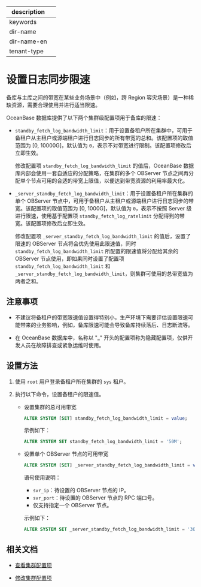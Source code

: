 |description||
|---|---|
|keywords||
|dir-name||
|dir-name-en||
|tenant-type||

# 设置日志同步限速

备库与主库之间的带宽在某些业务场景中（例如，跨 Region 容灾场景）是一种稀缺资源，需要合理使用并进行适当限速。

OceanBase 数据库提供了以下两个集群级配置项用于备库的限速：

* `standby_fetch_log_bandwidth_limit`：用于设置备租户所在集群中，可用于备租户从主租户或源端租户进行日志同步的所有带宽的总和。该配置项的取值范围为 \[0, 10000G\]，默认值为 `0`，表示不对带宽进行限制。该配置项修改后立即生效。

  修改配置项 `standby_fetch_log_bandwidth_limit` 的值后，OceanBase 数据库内部会使用一套自适应的分配策略，在集群的多个 OBServer 节点之间再分配单个节点可用的合适的带宽上限值，以便达到带宽资源的利用率最大化。

* `_server_standby_fetch_log_bandwidth_limit`：用于设置备租户所在集群的单个 OBServer 节点中，可用于备租户从主租户或源端租户进行日志同步的带宽。该配置项的取值范围为 \[0, 1000G\]，默认值为 `0`，表示不按照 Server 级进行限速，使用基于配置项 `standby_fetch_log_ratelimit` 分配得到的带宽。该配置项修改后立即生效。

   修改配置项 `_server_standby_fetch_log_bandwidth_limit` 的值后，设置了限速的 OBServer 节点将会优先使用此限速值，同时 `standby_fetch_log_bandwidth_limit` 所配置的限速值将分配给其余的 OBServer 节点使用，即如果同时设置了配置项 `standby_fetch_log_bandwidth_limit` 和 `_server_standby_fetch_log_bandwidth_limit`，则集群可使用的总带宽值为两者之和。

## 注意事项

* 不建议将备租户的带宽限速值设置得特别小，生产环境下需要评估设置限速可能带来的业务影响，例如，备库限速可能会导致备库持续落后、日志断流等。

* 在 OceanBase 数据库中，名称以 "_" 开头的配置项称为隐藏配置项，仅供开发人员在故障排查或紧急运维时使用。

## 设置方法

1. 使用 `root` 用户登录备租户所在集群的 `sys` 租户。

2. 执行以下命令，设置备租户的限速值。

   * 设置集群的总可用带宽

     ```sql
     ALTER SYSTEM [SET] standby_fetch_log_bandwidth_limit = value;
     ```

     示例如下：

     ```sql
     ALTER SYSTEM SET standby_fetch_log_bandwidth_limit = '50M';
     ```

   * 设置单个 OBServer 节点的可用带宽

     ```sql
     ALTER SYSTEM [SET] _server_standby_fetch_log_bandwidth_limit = value SERVER [=] 'svr_ip:svr_port';
     ```

     语句使用说明：

     * `svr_ip`：待设置的 OBServer 节点的 IP。
     * `svr_port`：待设置的 OBServer 节点的 RPC 端口号。
     * 仅支持指定一个 OBServer 节点。

     示例如下：

     ```sql
     ALTER SYSTEM SET _server_standby_fetch_log_bandwidth_limit = '30M' SERVER = 'xx.xx.xx.xx:17854';
     ```

## 相关文档

* [查看集群配置项](../../../100.cluster-management/300.common-cluster-operations/1200.view-cluster-parameters.md)

* [修改集群配置项](../../../100.cluster-management/300.common-cluster-operations/1300.modify-cluster-parameters.md)
